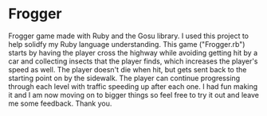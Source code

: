 # Frogger
Frogger game made with Ruby and the Gosu library.
I used this project to help solidfy my Ruby language understanding.
This game ("Frogger.rb") starts by having the player cross the highway while avoiding getting hit by a car and collecting insects that the player finds, which increases the player's speed as well.
The player doesn't die when hit, but gets sent back to the starting point on by the sidewalk.
The player can continue progressing through each level with traffic speeding up after each one.
I had fun making it and I am now moving on to bigger things so feel free to try it out and leave me some feedback. 
Thank you.
